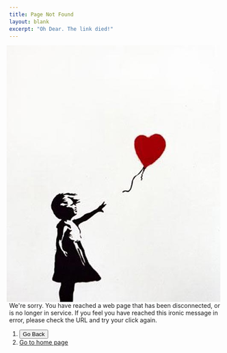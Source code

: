 ```yaml
---
title: Page Not Found
layout: blank
excerpt: "Oh Dear. The link died!"
---
```


<img src="/images/banksyheart.jpg" alt="Banksy heart" align="right" hspace="10">

<br>
<br>
<br>
<br>
<br>

We're sorry. You have reached a web page that has been disconnected, or is no longer in service. If you feel you have reached this ironic message in error, please check the URL and try your click again.

1. <button onclick="goBack()">Go Back</button>
2. [Go to home page](/)


<script>
function goBack() {
    window.history.back();
}
</script>


